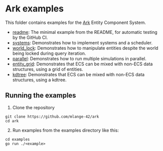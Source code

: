 # Ark examples

This folder contains examples for the [Ark](https://github.com/mlange-42/ark) Entity Component System.

- [readme](./readme/main.go): The minimal example from the README, for automatic testing by the GitHub CI.
- [systems](./systems/main.go): Demonstrates how to implement systems and a scheduler.
- [world_lock](./world_lock/main.go): Demonstrates how to manipulate entities despite the world being locked during query iteration.
- [parallel](./parallel/main.go): Demonstrates how to run multiple simulations in parallel.
- [entity_grid](./entity_grid/main.go): Demonstrates that ECS can be mixed with non-ECS data structures, using a grid of entities.
- [kdtree](./kdtree/main.go): Demonstrates that ECS can be mixed with non-ECS data structures, using a kdtree.

## Running the examples

1. Clone the repository

```
git clone https://github.com/mlange-42/ark
cd ark
```

2. Run examples from the examples directory like this:

```
cd examples
go run ./<example>
```
